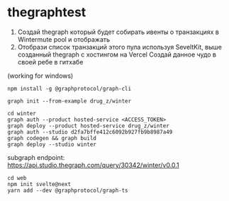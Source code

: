 # thegraphtest


1. Создай thegraph который будет собирать ивенты о транзакциях в Wintermute pool и отображать
2. Отобрази список транзакций этого пула используя SeveltKit, выше созданный thegraph с хостингом на Vercel
Создай данное чудо в своей ребе в гитхабе


(working for windows)
```
npm install -g @graphprotocol/graph-cli
``` 

```
graph init --from-example drug_z/winter

```

```
cd winter
graph auth --product hosted-service <ACCESS_TOKEN>
graph deploy --product hosted-service drug_z/winter
graph auth --studio d2fa7bffe412c6092b927fb9b8987a49
graph codegen && graph build
graph deploy --studio winter
```

subgraph endpoint: https://api.studio.thegraph.com/query/30342/winter/v0.0.1 


```
cd web
npm init svelte@next
yarn add --dev @graphprotocol/graph-ts
```